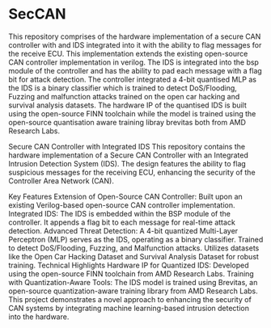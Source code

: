 # SecCAN
This repository comprises of the hardware implementation of a secure CAN controller with and IDS integrated into it with the ability to flag messages for the receive ECU. This implementation extends the existing open-source CAN controller implementation in verilog. The IDS is integrated into the bsp module of the controller and has the ability to pad each message with a flag bit for attack detection. The controller integrated a 4-bit quantised MLP as the IDS is a binary classifier which is trained to detect DoS/Flooding, Fuzzing and malfunction attacks trained on the open car hacking and survival analysis datasets. The hardware IP of the quantised IDS is built using the open-source FINN toolchain while the model is trained using the open-source quantisation aware training libray brevitas both from AMD Research Labs.

Secure CAN Controller with Integrated IDS
This repository contains the hardware implementation of a Secure CAN Controller with an Integrated Intrusion Detection System (IDS). The design features the ability to flag suspicious messages for the receiving ECU, enhancing the security of the Controller Area Network (CAN).

Key Features
Extension of Open-Source CAN Controller: Built upon an existing Verilog-based open-source CAN controller implementation.
Integrated IDS:
The IDS is embedded within the BSP module of the controller.
It appends a flag bit to each message for real-time attack detection.
Advanced Threat Detection:
A 4-bit quantized Multi-Layer Perceptron (MLP) serves as the IDS, operating as a binary classifier.
Trained to detect DoS/Flooding, Fuzzing, and Malfunction attacks.
Utilizes datasets like the Open Car Hacking Dataset and Survival Analysis Dataset for robust training.
Technical Highlights
Hardware IP for Quantized IDS:
Developed using the open-source FINN toolchain from AMD Research Labs.
Training with Quantization-Aware Tools:
The IDS model is trained using Brevitas, an open-source quantization-aware training library from AMD Research Labs.
This project demonstrates a novel approach to enhancing the security of CAN systems by integrating machine learning-based intrusion detection into the hardware.
